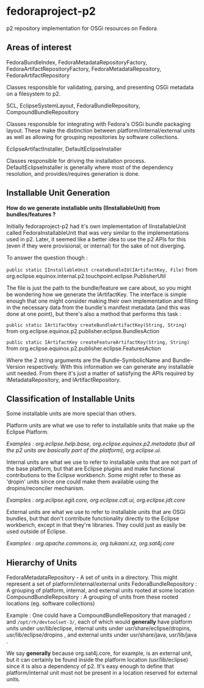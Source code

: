 # fedoraproject-p2
p2 repository implementation for OSGi resources on Fedora


## Areas of interest

FedoraBundleIndex, FedoraMetadataRepositoryFactory, FedoraArtifactRepositoryFactory, FedoraMetadataRepository, FedoraArtifactRepository

Classes responsible for validating, parsing, and presenting OSGi metadata on a filesystem to p2.


SCL, EclipseSystemLayout, FedoraBundleRepository, CompoundBundleRepository

Classes responsible for integrating with Fedora's OSGi bundle packaging layout. These make the distinction between platform/internal/external units as well as allowing for grouping repositories by software collections.


EclipseArtifactInstaller, DefaultEclipseInstaller

Classes responsible for driving the installation process. DefaultEclipseInstaller is generally where most of the dependency resolution, and provides/requires generation is done.

## Installable Unit Generation

**How do we generate installable units (IInstallableUnit) from bundles/features ?**

Initially fedoraproject-p2 had it's own implementation of IInstallableUnit called FedoraInstallableUnit that was very similar to the implementations used in p2. Later, it seemed like a better idea to use the p2 APIs for this (even if they were provisional, or internal) for the sake of not diverging.

To answer the question though :

`public static IInstallableUnit createBundleIU(IArtifactKey, File)` from org.eclipse.equinox.internal.p2.touchpoint.eclipse.PublisherUtil

The file is just the path to the bundle/feature we care about, so you might be wondering how we generate the IArtifactKey. The interface is simple enough that one might consider making their own implementation and filling in the necessary data from the bundle's manifest metadata (and this was done at one point), but there's also a method that performs this task :

`public static IArtifactKey createBundleArtifactKey(String, String)` from org.eclipse.equinox.p2.publisher.eclipse.BundlesAction

`public static IArtifactKey createFeatureArtifactKey(String, String)` from org.eclipse.equinox.p2.publisher.eclipse.FeaturesAction

Where the 2 string arguments are the Bundle-SymbolicName and Bundle-Version respectively. With this information we can generate any installable unit needed. From there it's just a matter of satisfying the APIs required by IMetadataRepository, and IArtifactRepository.


## Classification of Installable Units

Some installable units are more special than others.

Platform units are what we use to refer to installable units that make up the Eclipse Platform.

*Examples : org.eclipse.help.base, org.eclipse.equinox.p2.metadata (but all the p2 units are basically part of the platform), org.eclipse.ui.*


Internal units are what we use to refer to installable units that are not part of the base platform, but that are Eclipse plugins and make functional contributions to the Eclipse workbench. Some might refer to these as 'dropin' units since one could make them available using the dropins/reconciler mechanism.

*Examples : org.eclipse.egit.core, org.eclipse.cdt.ui, org.eclipse.jdt.core*

External units are what we use to refer to installable units that are OSGi bundles, but that don't contribute functionality directly to the Eclipse workbench, except in that they're libraries. They could just as easily be used outside of Eclipse.

*Examples : org.apache.commons.io, org.tukaani.xz, org.sat4j.core*


## Hierarchy of Units

FedoraMetadataRepository - A set of units in a directory. This might represent a set of platform/internal/external units
FedoraBundleRepository : A grouping of platform, internal, and external units rooted at some location
CompoundBundleRepository : A grouping of units from these rooted locations (eg. software collections)

Example : One could have a CompoundBundleRepository that managed `/` and `/opt/rh/devtoolset-3/`, each of which would **generally** have platform units under usr/lib/eclipse, internal units under usr/share/eclipse/dropins, usr/lib/eclipse/dropins , and external units under usr/share/java, usr/lib/java  .

We say **generally** because org.sat4j.core, for example, is an external unit, but it can certainly be found inside the platform location (usr/lib/eclipse) since it is also a dependency of p2. It's easy enough to define that  platform/internal unit must not be present in a location reserved for external units.

